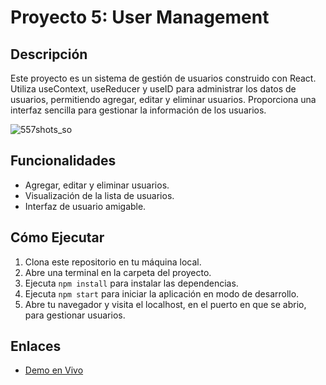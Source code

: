 # Proyecto 5: User Management

## Descripción
Este proyecto es un sistema de gestión de usuarios construido con React. Utiliza useContext, useReducer y useID para administrar los datos de usuarios, permitiendo agregar, editar y eliminar usuarios. Proporciona una interfaz sencilla para gestionar la información de los usuarios.

![557shots_so](https://github.com/Rodriiandino/Aprendiendo-React/assets/106351323/a7d29026-f37b-4cec-a1fb-f1e467301fcf)

## Funcionalidades
- Agregar, editar y eliminar usuarios.
- Visualización de la lista de usuarios.
- Interfaz de usuario amigable.

## Cómo Ejecutar
1. Clona este repositorio en tu máquina local.
2. Abre una terminal en la carpeta del proyecto.
3. Ejecuta `npm install` para instalar las dependencias.
4. Ejecuta `npm start` para iniciar la aplicación en modo de desarrollo.
5. Abre tu navegador y visita el localhost, en el puerto en que se abrio, para gestionar usuarios.

## Enlaces
- [Demo en Vivo](https://usermanagement-andinorodrigo.netlify.app/)
